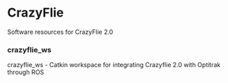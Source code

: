# CrazyFlie
Software resources for CrazyFlie 2.0

### crazyflie_ws
crazyflie_ws - Catkin workspace for integrating Crazyflie 2.0 with Optitrak through ROS
